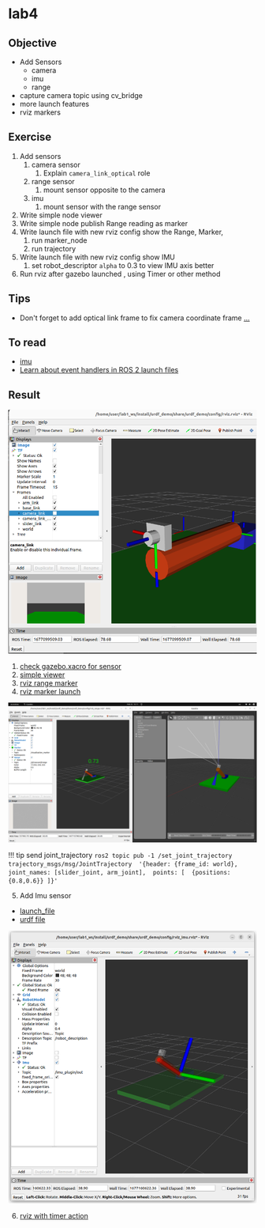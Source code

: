 # lab4
## Objective

- Add Sensors
  - camera
  - imu
  - range
- capture camera topic using cv_bridge 
- more launch features
- rviz markers
 
## Exercise
1. Add sensors
   1. camera sensor
      1. Explain `camera_link_optical` role
   2. range sensor
      1. mount sensor opposite to the camera
   3. imu
      1. mount sensor with the range sensor
2. Write simple node viewer
3. Write simple node publish Range reading as marker
4. Write launch file with new rviz config show the Range, Marker, 
   1. run marker_node
   2. run trajectory 
5. Write launch file with new rviz config show IMU
   1. set robot_descriptor `alpha` to 0.3 to view IMU axis better
6. Run rviz after gazebo launched , using Timer or other method


## Tips
- Don't forget to add optical link frame to fix camera coordinate frame [...]()

## To read
- [imu](https://www.youtube.com/watch?v=GNjN51NvJ6s)
- [Learn about event handlers in ROS 2 launch files](https://docs.ros.org/en/foxy/Tutorials/Intermediate/Launch/Using-Event-Handlers.html#event-handlers-example-launch-file)
## Result

![](images/camera_tf_rviz_camera_coordinate.png)
1. [check gazebo.xacro for sensor](src/urdf_demo/urdf/gazebo.xacro)
2. [simple viewer](src/urdf_demo/urdf_demo/simple_image_viewer.py)
3. [rviz range marker](build/urdf_demo/build/lib/urdf_demo/range_marker.py)
4. [rviz marker launch](launch/urdf_demo/../../src/urdf_demo/launch/lab4_v3.launch.py)

![](images/rviz_with_marker.png)




!!! tip send joint_trajectory 
      ```
      ros2 topic pub -1 /set_joint_trajectory trajectory_msgs/msg/JointTrajectory  '{header: {frame_id: world}, joint_names: [slider_joint, arm_joint],  points: [  {positions: {0.8,0.6}} ]}'
      ```

5. Add Imu sensor
- [launch_file](src/urdf_demo/launch/lab4_v4.launch.py)
- [urdf file](src/urdf_demo/urdf/imu.urdf.xacro)

![](images/rviz_with_imu.png)

6. [rviz with timer action ](src/urdf_demo/launch/lab4_v2.launch.py)